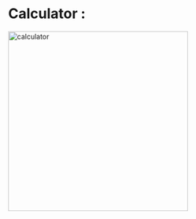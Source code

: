# Calculator :
<img width="365" alt="calculator" src="https://github.com/Saiprakashgundemeda/Calculator/assets/113116997/add55704-1970-43b9-a974-c00bcb86a41f">
